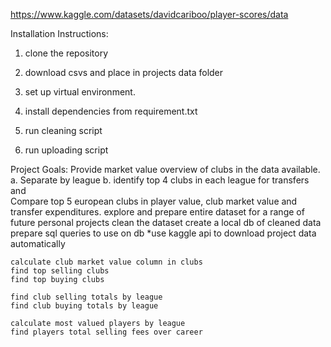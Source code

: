 https://www.kaggle.com/datasets/davidcariboo/player-scores/data

Installation Instructions:
1. clone the repository

2. download csvs and place in projects data folder

3. set up virtual environment.

4. install dependencies from requirement.txt

5. run cleaning script

6. run uploading script

Project Goals:
    Provide market value overview of clubs in the data available.
        a. Separate by league 
        b. identify top 4 clubs in each league for transfers and  
    Compare top 5 european clubs in player value, club market value and transfer expenditures. 
    explore and prepare entire dataset for a range of future personal projects
    clean the dataset
    create a local db of cleaned data
    prepare sql queries to use on db
    *use kaggle api to download project data automatically

    calculate club market value column in clubs
    find top selling clubs
    find top buying clubs

    find club selling totals by league
    find club buying totals by league

    calculate most valued players by league
    find players total selling fees over career